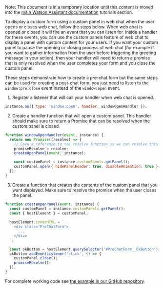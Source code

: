 Note: This document is in a temporary location until this content is moved into the [main Watson Assistant documentation](https://cloud.ibm.com/docs/watson-assistant?topic=watson-assistant-web-chat-overview) tutorials section.

To display a custom form using a custom panel in web chat when the user opens or closes web chat, follow the steps below. When web chat is opened or closed it will fire an event that you can listen for. Inside a handler for these events, you can use the custom panels feature of web chat to display a panel with custom content for your users. If you want your custom panel to pause the opening or closing process of web chat (for example if you want to gather information from the user before triggering the greeting message in your action), then your handler will need to return a promise that is only resolved when the user completes your form and you close the custom panel.

These steps demonstrate how to create a pre-chat form but the same steps can be used for creating a post-chat form, you just need to listen to the `window:pre:close` event instead of the `window:open` event.

1. Register a listener that will call your handler when web chat is opened.
```javascript
instance.on({ type: 'window:open', handler: windowOpenHandler });
```
2. Create a handler function that will open a custom panel. This handler should make sure to return a Promise that can be resolved when the custom panel is closed. 
```javascript
function windowOpenHandler(event, instance) {
  return new Promise((resolve) => {
    // Save a reference to the resolve function so we can resolve this Promise later.
    promiseResolve = resolve;
    createOpenPanel(event, instance);

    const customPanel = instance.customPanels.getPanel();
    customPanel.open({ hidePanelHeader: true, disableAnimation: true });
  });
}
```
3. Create a function that creates the contents of the custom panel that you want displayed. Make sure to resolve the promise when the user closes the panel.
```javascript
function createOpenPanel(event, instance) {
  const customPanel = instance.customPanels.getPanel();
  const { hostElement } = customPanel;
  
  hostElement.innerHTML = `
    <div class="PreChatForm">
      ...
    </div>
  `;

  const okButton = hostElement.querySelector('#PreChatForm__OkButton')
  okButton.addEventListener('click', () => {
    customPanel.close();
    promiseResolve();
  });
}

```

For complete working code see [the example in our GitHub repository](https://github.com/watson-developer-cloud/assistant-toolkit/tree/master/integrations/webchat/examples/pre-post-chat-forms).